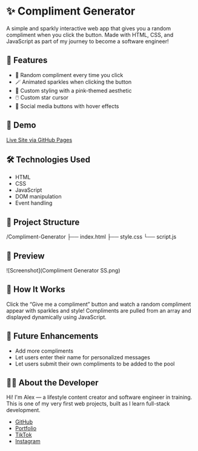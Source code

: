 # ✨ Compliment Generator

A simple and sparkly interactive web app that gives you a random compliment when you click the button. Made with HTML, CSS, and JavaScript as part of my journey to become a software engineer!

## 💖 Features

- 🧠 Random compliment every time you click
- 🪄 Animated sparkles when clicking the button
- 🌈 Custom styling with a pink-themed aesthetic
- 🖱️ Custom star cursor
- 📱 Social media buttons with hover effects

## 🚀 Demo

[Live Site via GitHub Pages](https://alexschmalex97.github.io/Compliment-Generator)

## 🛠️ Technologies Used

- HTML
- CSS
- JavaScript
- DOM manipulation
- Event handling

## 📁 Project Structure

/Compliment-Generator
├── index.html
├── style.css
└── script.js


## 📸 Preview

![Screenshot](Compliment Generator SS.png)

## 📌 How It Works

Click the “Give me a compliment” button and watch a random compliment appear with sparkles and style! Compliments are pulled from an array and displayed dynamically using JavaScript.

## 🔮 Future Enhancements

- Add more compliments
- Let users enter their name for personalized messages
- Let users submit their own compliments to be added to the pool

## 👩‍💻 About the Developer

Hi! I'm Alex — a lifestyle content creator and software engineer in training.  
This is one of my very first web projects, built as I learn full-stack development.

- [GitHub](https://github.com/AlexSchmalex97)
- [Portfolio](https://alexschmalex97.github.io)
- [TikTok](https://tiktok.com/@alexschmalex97)
- [Instagram](https://instagram.com/alexschmalex97)
